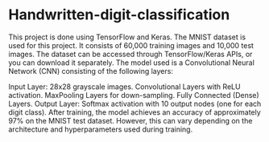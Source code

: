 # Handwritten-digit-classification
This project is done using  TensorFlow and Keras.
The MNIST dataset is used for this project. It consists of 60,000 training images and 10,000 test images. The dataset can be accessed through TensorFlow/Keras APIs, or you can download it separately.
The model used is a Convolutional Neural Network (CNN) consisting of the following layers:

Input Layer: 28x28 grayscale images.
Convolutional Layers with ReLU activation.
MaxPooling Layers for down-sampling.
Fully Connected (Dense) Layers.
Output Layer: Softmax activation with 10 output nodes (one for each digit class).
After training, the model achieves an accuracy of approximately 97% on the MNIST test dataset. However, this can vary depending on the architecture and hyperparameters used during training.
